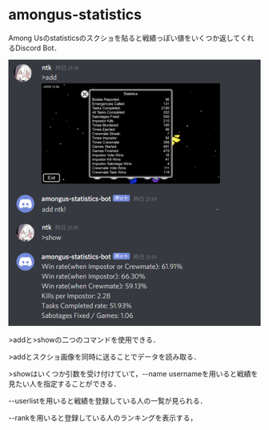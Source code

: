 # amongus-statistics

Among Usのstatisticsのスクショを貼ると戦績っぽい値をいくつか返してくれるDiscord Bot．

![screenshot](images/ss.png)

\>addと>showの二つのコマンドを使用できる．

\>addとスクショ画像を同時に送ることでデータを読み取る．

\>showはいくつか引数を受け付けていて，--name usernameを用いると戦績を見たい人を指定することができる．

--userlistを用いると戦績を登録している人の一覧が見られる．

--rankを用いると登録している人のランキングを表示する，
